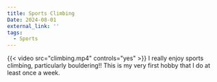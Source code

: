 ```yaml
---
title: Sports Climbing
Date: 2024-08-01
external_link: ''
tags:
  - Sports
---
```

{{< video src="climbing.mp4" controls="yes" >}}
I really enjoy sports climbing, particularly bouldering!! This is my very first hobby that I do at least once a week. 


<!--more-->
